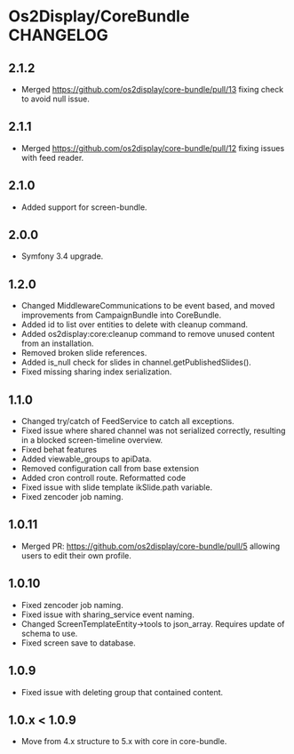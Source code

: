 # Os2Display/CoreBundle CHANGELOG

## 2.1.2

* Merged https://github.com/os2display/core-bundle/pull/13 fixing check to avoid null issue.

## 2.1.1

* Merged https://github.com/os2display/core-bundle/pull/12 fixing issues with feed reader.

## 2.1.0

* Added support for screen-bundle.

## 2.0.0

* Symfony 3.4 upgrade.

## 1.2.0

* Changed MiddlewareCommunications to be event based, and moved improvements from CampaignBundle into CoreBundle.
* Added id to list over entities to delete with cleanup command.
* Added os2display:core:cleanup command to remove unused content from an installation.
* Removed broken slide references.
* Added is_null check for slides in channel.getPublishedSlides().
* Fixed missing sharing index serialization.

## 1.1.0

* Changed try/catch of FeedService to catch all exceptions.
* Fixed issue where shared channel was not serialized correctly, resulting in a blocked screen-timeline overview.
* Fixed behat features
* Added viewable_groups to apiData.
* Removed configuration call from base extension
* Added cron controll route. Reformatted code
* Fixed issue with slide template ikSlide.path variable.
* Fixed zencoder job naming.

## 1.0.11

* Merged PR: https://github.com/os2display/core-bundle/pull/5 allowing users to edit their own profile.

## 1.0.10

* Fixed zencoder job naming.
* Fixed issue with sharing_service event naming.
* Changed ScreenTemplateEntity->tools to json_array. Requires update of schema to use.
* Fixed screen save to database.

## 1.0.9

* Fixed issue with deleting group that contained content.

## 1.0.x < 1.0.9

* Move from 4.x structure to 5.x with core in core-bundle.
